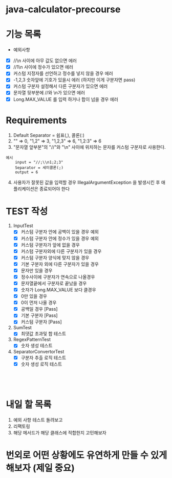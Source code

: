 # java-calculator-precourse
# 기능 목록

- 예외사항
- [x] //\n 사이에 아무 값도 없으면 에러
- [x] //1\n 사이에 정수가 있으면 에러
- [x] 커스텀 지정자를 선언하고 정수를 넣지 않을 경우 에러
- [x] -1,2,3 숫자앞에 기호가 있을시 에러 (하지만 이게 구분자면 pass)
- [x] 커스텀 구분자 설정해서 다른 구분자가 있으면 에러
- [x] 문자열 뒷부분에 //와 \n가 있으면 에러
- [x] Long.MAX_VALUE 를 입력 하거나 합이 넘을 경우 에러

# Requirements
1. Default Separator = 쉼표(,), 콜론(:)
2. "" => 0, "1,2" => 3, "1,2,3" => 6, "1,2:3" => 6
3. "문자열 앞부분"의 "//"와 "\n" 사이에 위치하는 문자를 커스텀 구분자로 사용한다.

``` 
예시
    input = "//;\\n1;2;3" 
    Separator = 세미콜론(;) 
    output = 6
```

4. 사용자가 잘못된 값을 입력할 경우 IllegalArgumentException 을 발생시킨 후 애플리케이션은 종료되어야 한다

# TEST 작성
1. InputTest
   - [x] 커스텀 구분자 안에 공백이 있을 경우 예외
   - [x] 커스텀 구분자 안에 정수가 있을 경우 예외
   - [x] 커스텀 구분자가 앞에 없을 경우
   - [x] 커스텀 구분자외에 다른 구분자가 있을 경우
   - [x] 커스텀 구분자 양식에 맞지 않을 경우
   - [x] 기본 구분자 외에 다른 구분자가 있을 경우
   - [x] 문자만 있을 경우
   - [x] 정수사이에 구분자가 연속으로 나올경우
   - [x] 문자열끝에서 구분자로 끝났을 경우
   - [x] 숫자가 Long.MAX_VALUE 보다 클경우
   - [x] 0만 있을 경우
   - [x] 0이 먼저 나올 경우
   - [x] 공백일 경우 [Pass]
   - [x] 기본 구분자 [Pass]
   - [x] 커스텀 구분자 [Pass]
2. SumTest
   - [x] 최댓값 초과및 합 테스트
3. RegexPatternTest
   - [x] 숫자 생성 테스트
4. SeparatorConvertorTest
   - [x] 구분자 추출 로직 테스트
   - [x] 숫자 생성 로직 테스트
```




```
# 내일 할 목록
1. 예외 사항 테스트 돌려보고
2. 리팩토링 
3. 해당 메서드가 해당 클래스에 적합한지 고민해보자


# 번외로 어떤 상황에도 유연하게 만들 수 있게 해보자 (제일 중요)

